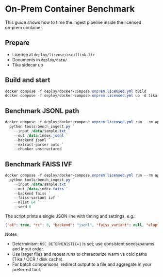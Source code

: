 # On‑Prem Container Benchmark

This guide shows how to time the ingest pipeline inside the licensed on‑prem container.

## Prepare
- License at `deploy/license/oscillink.lic`
- Documents in `deploy/data/`
- Tika sidecar up

## Build and start
```powershell
docker compose -f deploy/docker-compose.onprem.licensed.yml build
docker compose -f deploy/docker-compose.onprem.licensed.yml up -d tika
```

## Benchmark JSONL path
```powershell
docker compose -f deploy/docker-compose.onprem.licensed.yml run --rm app `
  python tools/bench_ingest.py `
    --input /data/sample.txt `
    --out /data/index.jsonl `
    --backend jsonl `
    --extract-parser auto `
    --chunker unstructured
```

## Benchmark FAISS IVF
```powershell
docker compose -f deploy/docker-compose.onprem.licensed.yml run --rm app `
  python tools/bench_ingest.py `
    --input /data/sample.txt `
    --out /data/index.faiss `
    --backend faiss `
    --faiss-variant ivf `
    --nlist 64 `
    --seed 0
```

The script prints a single JSON line with timing and settings, e.g.:

```json
{"ok": true, "rc": 0, "backend": "jsonl", "faiss_variant": null, "elapsed_seconds": 0.4231, ...}
```

Notes
- Determinism: `OSC_DETERMINISTIC=1` is set; use consistent seeds/params and input order.
- Use larger files and repeat runs to characterize warm vs cold paths (Tika / OCR / disk cache).
- For batch comparisons, redirect output to a file and aggregate in your preferred tool.
